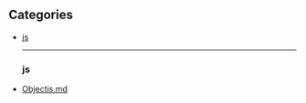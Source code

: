 ## Categories
* [js](#js) 

  ----- 

  ### js 
* [Objectis.md](http://github.com/AngryChocobo/til/blob/main/js/Objectis.md) 
